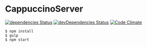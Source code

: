 # CappuccinoServer

[![dependencies Status](https://david-dm.org/cppccn/server/status.svg)](https://david-dm.org/cppccn/server)
[![devDependencies Status](https://david-dm.org/cppccn/server/dev-status.svg)](https://david-dm.org/cppccn/server?type=dev)
[![Code Climate](https://img.shields.io/codeclimate/github/cppccn/server.svg)](https://codeclimate.com/github/cppccn/server)

```shell
$ npm install
$ gulp
$ npm start
```

